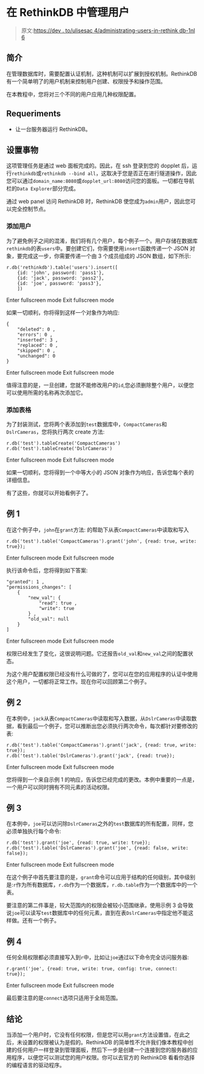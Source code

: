 # 在 RethinkDB 中管理用户

> 原文:[https://dev . to/ulisesac 4/administrating-users-in-rethink db-1nl 6](https://dev.to/ulisesac4/administrating-users-in-rethinkdb-1nl6)

## 简介

在管理数据库时，需要配置认证机制，这种机制可以扩展到授权机制。RethinkDB 有一个简单明了的用户机制来控制用户创建、权限授予和操作范围。

在本教程中，您将对三个不同的用户应用几种权限配置。

## Requeriments

*   让一台服务器运行 RethinkDB。

## 设置事物

这项管理任务是通过 web 面板完成的。因此，在 ssh 登录到您的 dopplet 后，运行`rethinkdb`或`rethinkdb --bind all`，这取决于您是否正在进行隧道操作，因此您可以通过`domain_name:8080`或`dopplet_url:8080`访问您的面板。一切都在导航栏的`Data Explorer`部分完成。

通过 web panel 访问 RethinkDB 时，RethinkDB 使您成为`admin`用户，因此您可以完全控制节点。

### 添加用户

为了避免例子之间的混淆，我们将有几个用户，每个例子一个。用户存储在数据库`rethinkdb`的表`users`中。要创建它们，你需要使用`insert`函数传递一个 JSON 对象，要完成这一步，你需要传递一个由 3 个成员组成的 JSON 数组，如下所示:

```
r.db('rethinkdb').table('users').insert([
    {id: 'john', password: 'pass1'},
    {id: 'jack', password: 'pass2'},
    {id: 'joe', password: 'pass3'},
    ]) 
```

Enter fullscreen mode Exit fullscreen mode

如果一切顺利，你将得到这样一个对象作为响应:

```
{
    "deleted": 0 ,
    "errors": 0 ,
    "inserted": 3 ,
    "replaced": 0 ,
    "skipped": 0 ,
    "unchanged": 0
} 
```

Enter fullscreen mode Exit fullscreen mode

值得注意的是，一旦创建，您就不能修改用户的`id`,您必须删除整个用户，以便您可以使用所需的名称再次添加它。

### 添加表格

为了封装测试，您将两个表添加到`test`数据库中，`CompactCameras`和`DslrCameras`，您将执行两次 create 方法:

```
r.db('test').tableCreate('CompactCameras')
r.db('test').tableCreate('DslrCameras') 
```

Enter fullscreen mode Exit fullscreen mode

如果一切顺利，您将得到一个中等大小的 JSON 对象作为响应，告诉您每个表的详细信息。

有了这些，你就可以开始看例子了。

## 例 1

在这个例子中，`john`在`grant`方法:
的帮助下从表`CompactCameras`中读取和写入

```
r.db('test').table('CompactCameras').grant('john', {read: true, write: true}); 
```

Enter fullscreen mode Exit fullscreen mode

执行该命令后，您将得到如下答案:

```
"granted": 1 ,
"permissions_changes": [
    {
        "new_val": {
            "read": true ,
            "write": true
        } ,
        "old_val": null
    }
] 
```

Enter fullscreen mode Exit fullscreen mode

权限已经发生了变化，这很说明问题。它还报告`old_val`和`new_val`之间的配置状态。

为这个用户配置权限已经没有什么可做的了，您可以在您的应用程序的认证中使用这个用户，一切都将正常工作。现在你可以回顾第二个例子。

## 例 2

在本例中，`jack`从表`CompactCameras`中读取和写入数据，从`DslrCameras`中读取数据，看到最后一个例子，您可以推断出您必须执行两次命令，每次都针对要修改的表:

```
r.db('test').table('CompactCameras').grant('jack', {read: true, write: true});
r.db('test').table('DslrCameras').grant('jack', {read: true}); 
```

Enter fullscreen mode Exit fullscreen mode

您将得到一个来自示例 1 的响应，告诉您已经完成的更改。本例中重要的一点是，一个用户可以同时拥有不同元素的活动权限。

## 例 3

在本例中，`joe`可以访问除`DslrCameras`之外的`test`数据库的所有配置，同样，您必须单独执行每个命令:

```
r.db('test').grant('joe', {read: true, write: true});
r.db('test').table('DslrCameras').grant('joe', {read: false, write: false}); 
```

Enter fullscreen mode Exit fullscreen mode

在这个例子中首先要注意的是，`grant`命令可以应用于结构的任何级别，其中级别是:`r`作为所有数据库，`r.db`作为一个数据库，`r.db.table`作为一个数据库中的一个表。

要注意的第二件事是，较大范围内的权限会被较小范围继承，使用示例 3 会导致说`joe`可以读写`test`数据库中的任何元素，直到在表`DslrCameras`中指定他不能这样做。还有一个例子。

## 例 4

任何全局权限都必须直接写入到`r`中，比如让`joe`通过以下命令完全访问服务器:

```
r.grant('joe', {read: true, write: true, config: true, connect: true}); 
```

Enter fullscreen mode Exit fullscreen mode

最后要注意的是`connect`选项只适用于全局范围。

## 结论

当添加一个用户时，它没有任何权限，但是您可以用`grant`方法设置值，在此之后，未设置的权限被认为是假的。RethinkDB 的简单性不允许我们像本教程中创建的任何用户一样登录到管理面板，然后下一步是创建一个连接到您的服务器的应用程序，以便您可以测试您的用户权限。你可以去官方的 RethinkDB 看看你选择的编程语言的驱动程序。